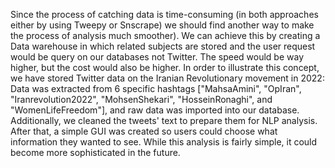 Since the process of catching data is time-consuming (in both approaches either by using Tweepy or Snscrape) we should find another way to make the process of analysis much smoother). We can achieve this by creating a Data warehouse in which related subjects are stored and the user request would be query on our databases not Twitter. The speed would be way higher, but the cost would also be higher. 
In order to illustrate this concept, we have stored Twitter data on the Iranian Revolutionary movement in 2022: 
Data was extracted from 6 specific hashtags ["MahsaAmini", "OpIran", "Iranrevolution2022", "MohsenShekari", "HosseinRonaghi", and "WomenLifeFreedom"], and raw data was imported into our database. Additionally, we cleaned the tweets' text to prepare them for NLP analysis.  After that, a simple GUI was created so users could choose what information they wanted to see. While this analysis is fairly simple, it could become more sophisticated in the future. 

